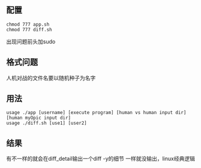 ## 配置
```
chmod 777 app.sh
chmod 777 diff.sh
```
出现问题前头加sudo


## 格式问题
人机对战的文件名要以随机种子为名字


## 用法
```
usage ./app [username] [execute program] [human vs human input dir] [human myOpic input dir]
usage ./diff.sh [use1] [user2]
```

## 结果
有不一样的就会在diff_detail输出一个diff -y的细节
一样就没输出，linux经典逻辑